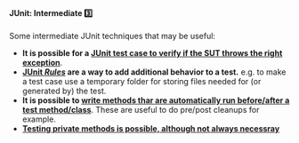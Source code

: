 <link rel="stylesheet" href="{{baseUrl}}/css/textbook.css">

<div class="website-content">

<div id="title">

#### JUnit: Intermediate :three:

</div>

<div id="body">

Some intermediate JUnit techniques that may be useful:
* **It is possible for a [JUnit test case to verify if the SUT throws the right exception](https://github.com/junit-team/junit4/wiki/Exception-testing)**.
* **[JUnit _Rules_](https://github.com/junit-team/junit4/wiki/Rules) are a way to add additional behavior to a test.** e.g. to make a test case use a temporary folder for storing files needed for (or generated by) the test.
* **It is possible to [write methods thar are automatically run before/after a test method/class](https://www.mkyong.com/unittest/junit-4-tutorial-1-basic-usage/)**. These are useful to do pre/post cleanups for example.
* **[Testing private methods is possible, although not always necessray](http://www.artima.com/suiterunner/private.html)**

</div>

<div id="extras">
</div>

</div>
